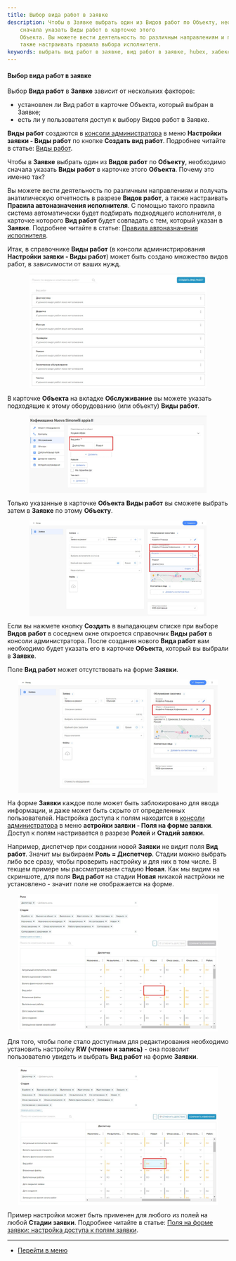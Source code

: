 ```yaml
---
title: Выбор вида работ в заявке
description: Чтобы в Заявке выбрать один из Видов работ по Объекту, необходимо
    сначала указать Виды работ в карточке этого
    Объекта. Вы можете вести деятельность по различным направлениям и получать анатилическую отчетность в разрезе Видов работ, а
    также настраивать правила выбора исполнителя.
keywords: выбрать вид работ в заявке, вид работ в заявке, hubex, хабекс, хубекс, хабикс
---
```

#### Выбор вида работ в заявке

<html>
<meta charset="utf-8">

</html>

<body>

<p>Выбор <Strong>Вида работ</Strong> в <Strong>Заявке</Strong> зависит от нескольких факторов: </p>
<ul>
    <li>установлен ли Вид работ в карточке Объекта, который выбран в Заявке;</li>
    <li>есть ли у пользователя доступ к выбору Видов работ в Заявке.</li>
</ul>

<p><Strong>Виды работ</Strong> создаются в <a href="https://wiki.hubex.ru/docs/FAQ/RU/admin/HowToEnterTheAdmin.html">консоли
    администратора</a> в меню <Strong>Настройки заявки - Виды работ</Strong> по кнопке <Strong>Создать вид
    работ</Strong>. Подробнее читайте в статье: <a href="https://wiki.hubex.ru/docs/FAQ/RU/admin/WorkType.html">Виды работ</a>.</p>


<p>Чтобы в <Strong>Заявке</Strong> выбрать один из <Strong>Видов работ</Strong> по <Strong>Объекту</Strong>, необходимо
    сначала указать <Strong>Виды работ</Strong> в карточке этого
    <Strong>Объекта</Strong>. Почему это именно так? </p>
<p>Вы можете вести деятельность по различным направлениям и получать анатилическую отчетность в разрезе <Strong>Видов работ</Strong>, а
    также настраивать <Strong>Правила автоназначения исполнителя</Strong>. С помощью такого правила система автоматически будет
    подбирать подходящего исполнителя, в карточке которого <Strong>Вид работ</Strong> будет совпадать с тем, который указан в <Strong>Заявке</Strong>. Подробнее читайте в статье: <a href="https://wiki.hubex.ru/docs/FAQ/RU/admin/RulesOfChoice.html">Правила автоназначения исполнителя</a>.</p>
<p>Итак, в справочнике <Strong>Виды работ</Strong> (в консоли администрирования <Strong>Настройки заявки - Виды работ</Strong>) может быть создано
    множество видов работ, в зависимости от ваших нужд.</p>
<div>
    <img style="margin: 0 auto; display: block; max-width: 80%;"
         src="/attachments/images/FAQ/USER/ChoiceWorkType/WorkType.jpg"/>
</div>

<p>В карточке <Strong>Объекта</Strong> на вкладке <Strong>Обслуживание</Strong> вы можете указать подходящие к этому оборудованию (или объекту) <Strong>Виды
    работ</Strong>. </p>
<div>
    <img style="margin: 0 auto; display: block; max-width: 80%;"
         src="/attachments/images/FAQ/USER/ChoiceWorkType/Object.jpg"/>
</div>

<p>Только указанные в карточке <Strong>Объекта</Strong> <Strong>Виды работ</Strong> вы сможете выбрать затем в <Strong>Заявке</Strong> по этому <Strong>Объекту</Strong>.</p>
<div>
    <img style="margin: 0 auto; display: block; max-width: 80%;"
         src="/attachments/images/FAQ/USER/ChoiceWorkType/ChoiceWT.jpg"/>
</div>
<p>Если вы нажмете кнопку <Strong>Создать</Strong> в выпадающем списке при выборе <Strong>Видов работ</Strong> в соседнем окне откроется справочник <Strong>Виды
    работ</Strong> в консоли администратора. После создания нового <Strong>Вида работ</Strong> вам необходимо будет указать его в карточке
    <Strong>Объекта</Strong>, который вы выбрали в <Strong>Заявке</Strong>.</p>

<p>Поле <Strong>Вид работ</Strong> может отсутствовать на форме <Strong>Заявки</Strong>.</p>
<div>
    <img style="margin: 0 auto; display: block; max-width: 90%;"
         src="/attachments/images/FAQ/USER/ChoiceWorkType/NoWT.jpg"/>
</div>
<p>На форме <Strong>Заявки</Strong> каждое поле может быть заблокировано для ввода информации, и даже может быть скрыто от определенных
    пользователей. Настройка доступа к полям находится в <a
            href="https://wiki.hubex.ru/docs/FAQ/RU/admin/HowToEnterTheAdmin.html">консоли
        администратора</a> в меню <Strong>астройки заявки - Поля на форме заявки</Strong>. Доступ к полям настривается в разрезе <Strong>Ролей</Strong> и
    <Strong>Стадий заявки</Strong>.</p>
<p>Например, диспетчер при создании новой <Strong>Заявки</Strong> не видит поля <Strong>Вид работ</Strong>. Значит мы выбираем <Strong>Роль = Диспетчер</Strong>. Стадии
    можно выбрать либо все сразу, чтобы проверить настройку и для них в том числе. В текщем примере мы рассматриваем стадию <Strong>Новая</Strong>. Как мы видим на скриншоте, для поля <Strong>Вид работ</Strong> на стадии <Strong>Новая</Strong> никакой настрйоки не установлено -
    значит поле не отображается на форме. </p>
<div>
    <img style="margin: 0 auto; display: block; max-width: 90%;"
         src="/attachments/images/FAQ/USER/ChoiceWorkType/Field.jpg"/>
</div>
<p>Для того, чтобы поле стало доступным для редактирования необходимо установить настройку <Strong>RW (чтение и запись)</Strong> - она
    позволит пользователю увидеть и выбрать <Strong>Вид работ</Strong> на форме <Strong>Заявки</Strong>.</p>

<div>
    <img style="margin: 0 auto; display: block; max-width: 90%;"
         src="/attachments/images/FAQ/USER/ChoiceWorkType/Field2.jpg"/>
</div>

<p>Пример настройки может быть применен для любого из полей на любой <Strong>Стадии заявки</Strong>. Подробнее читайте в статье: <a
            href="https://wiki.hubex.ru/docs/FAQ/RU/admin/ElementsOfInterface.html">Поля на форме заявки: настройка доступа к полям заявки</a>.</p>
</body>


____
- [Перейти в меню](http://wiki.hubex.ru)
